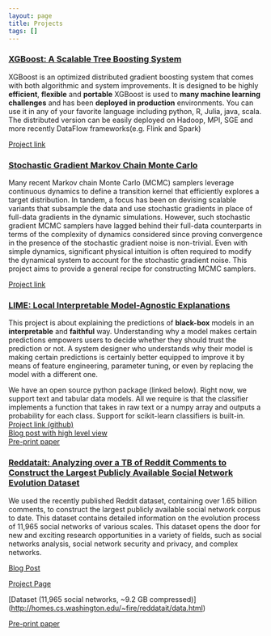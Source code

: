 ```yaml
---
layout: page
title: Projects
tags: []
---
```


### [XGBoost: A Scalable Tree Boosting System](http://dmlc.cs.washington.edu/xgboost.html)

XGBoost is an optimized distributed gradient boosting system that comes with both algorithmic and system improvements.
It is designed to be highly **efficient**, **flexible** and **portable**
XGBoost is used to **many machine learning challenges** and has been **deployed in production** environments.
You can use it in any of your favorite language including python, R, Julia, java, scala. The distributed version can be easily deployed on
Hadoop, MPI, SGE and more recently DataFlow frameworks(e.g. Flink and Spark)

[Project link](http://dmlc.cs.washington.edu/xgboost.html)

### [Stochastic Gradient Markov Chain Monte Carlo](sgmcmc)

Many recent Markov chain Monte Carlo (MCMC) samplers leverage continuous dynamics to define a transition kernel that efficiently explores a target distribution. In tandem, a focus has been on devising scalable variants that subsample the data and use stochastic gradients in place of full-data gradients in the dynamic simulations.
However, such stochastic gradient MCMC samplers have lagged behind their full-data counterparts in terms of the complexity of dynamics considered since proving convergence in the presence of the stochastic gradient noise is non-trivial. Even with simple dynamics, significant physical intuition is often required to modify the dynamical system to account for the stochastic gradient noise. This project aims to provide a general recipe for constructing MCMC samplers.

[Project link](sgmcmc)

### [LIME: Local Interpretable Model-Agnostic Explanations](https://github.com/marcotcr/lime)

This project is about explaining the predictions of **black-box** models in an
**interpretable** and **faithful** way. 
Understanding why a model makes certain predictions empowers users to decide
whether they should trust the prediction or not.
A system designer who understands why their model is making certain predictions is
certainly better equipped to improve it by means of feature engineering,
parameter tuning, or even by replacing the model with a different one.

We have an open source python package (linked below). Right now, we support text
and tabular data models. All we require is that the classifier implements a
function that takes in raw text or a numpy array and outputs a probability for
each class. Support for scikit-learn classifiers is built-in.  
[Project link (github)](https://github.com/marcotcr/lime)  
[Blog post with high level view](http://homes.cs.washington.edu/~marcotcr/blog/lime/)  
[Pre-print paper](http://arxiv.org/abs/1602.04938)

### [Reddatait: Analyzing over a TB of Reddit Comments to Construct the Largest Publicly Available Social Network Evolution Dataset](http://homes.cs.washington.edu/~fire/reddatait/)
We used the recently published Reddit dataset, containing over 1.65 billion comments, to construct the largest publicly available social network corpus to date.  This dataset contains detailed information on the evolution process of 11,965 social networks of various scales.  This dataset opens the door for new and exciting research opportunities in a variety of fields, such as social networks analysis, social network security and privacy, and complex networks.

[Blog Post](https://medium.com/@michael.fire/reddatait-analyzing-over-a-tb-of-reddit-comments-to-construct-the-largest-publicly-available-83f2c234f5fd#.5imyp5b7z)

[Project Page](http://homes.cs.washington.edu/~fire/reddatait/)

[Dataset (11,965 social networks, ~9.2 GB compressed)] (http://homes.cs.washington.edu/~fire/reddatait/data.html) 

[Pre-print paper](http://homes.cs.washington.edu/~fire/pdf/reddatait.pdf)